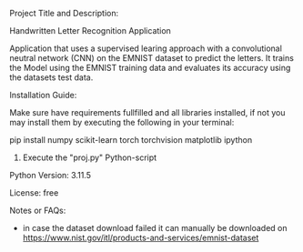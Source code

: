 Project Title and Description:

Handwritten Letter Recognition Application 

Application that uses a supervised learing approach with a convolutional neutral network (CNN) on the EMNIST dataset to predict the letters.
It trains the Model using the EMNIST training data and evaluates its accuracy using the datasets test data.


Installation Guide:

Make sure have  requirements fullfilled and all libraries installed, if not you may install them by executing the following in your terminal:

pip install numpy scikit-learn torch torchvision matplotlib ipython

1. Execute the "proj.py" Python-script
   

Python Version: 3.11.5


License: 
free


Notes or FAQs:

- in case the dataset download failed it can manually be downloaded on https://www.nist.gov/itl/products-and-services/emnist-dataset
